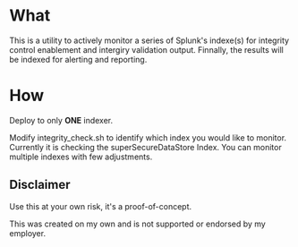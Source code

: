 # What
This is a utility to actively monitor a series of Splunk's indexe(s) for integrity control enablement and intergiry validation output. Finnally, the results will be indexed for alerting and reporting.


# How
Deploy to only **ONE** indexer.

Modify integrity_check.sh to identify which index you would like to monitor. Currently it is checking the superSecureDataStore Index. You can monitor multiple indexes with few adjustments.

## Disclaimer
Use this at your own risk, it's a proof-of-concept. 

This was created on my own and is not supported or endorsed by my employer.
